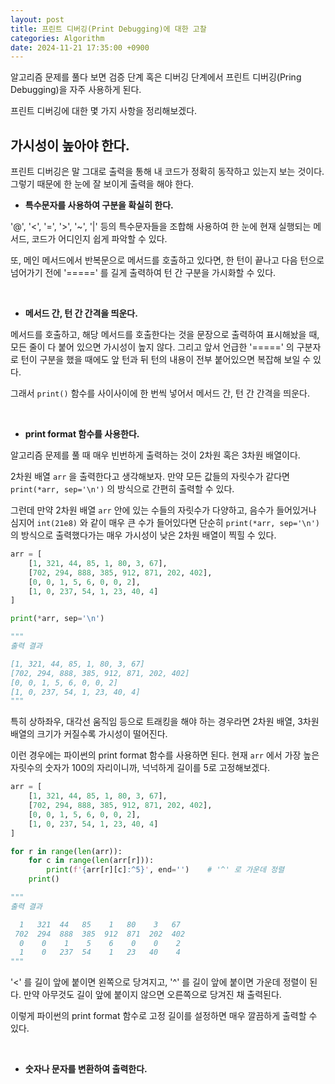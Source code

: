 ```yaml
---
layout: post
title: 프린트 디버깅(Print Debugging)에 대한 고찰
categories: Algorithm
date: 2024-11-21 17:35:00 +0900
---
```

알고리즘 문제를 풀다 보면 검증 단계 혹은 디버깅 단계에서 프린트 디버깅(Pring Debugging)을 자주 사용하게 된다.

프린트 디버깅에 대한 몇 가지 사항을 정리해보겠다.

## 가시성이 높아야 한다.

프린트 디버깅은 말 그대로 출력을 통해 내 코드가 정확히 동작하고 있는지 보는 것이다. 그렇기 때문에 한 눈에 잘 보이게 출력을 해야 한다.

* <b>특수문자를 사용하여 구분을 확실히 한다.</b>

'@', '&#60;', '&#61;', '&#62;', '~', '&#124;' 등의 특수문자들을 조합해 사용하여 한 눈에 현재 실행되는 메서드, 코드가 어디인지 쉽게 파악할 수 있다.

또, 메인 메서드에서 반복문으로 메서드를 호출하고 있다면, 한 턴이 끝나고 다음 턴으로 넘어가기 전에 '=====' 를 길게 출력하여 턴 간 구분을 가시화할 수 있다.

<br>

* <b>메서드 간, 턴 간 간격을 띄운다.</b>

메서드를 호출하고, 해당 메서드를 호출한다는 것을 문장으로 출력하여 표시해놨을 때, 모든 줄이 다 붙어 있으면 가시성이 높지 않다. 그리고 앞서 언급한 '=====' 의 구분자로 턴이 구분을 했을 때에도 앞 턴과 뒤 턴의 내용이 전부 붙어있으면 복잡해 보일 수 있다.

그래서 ```print()``` 함수를 사이사이에 한 번씩 넣어서 메서드 간, 턴 간 간격을 띄운다.

<br>

* <b>print format 함수를 사용한다.</b>

알고리즘 문제를 풀 때 매우 빈번하게 출력하는 것이 2차원 혹은 3차원 배열이다.

2차원 배열 ```arr``` 을 출력한다고 생각해보자. 만약 모든 값들의 자릿수가 같다면 ```print(*arr, sep='\n')``` 의 방식으로 간편히 출력할 수 있다. 

그런데 만약 2차원 배열 ```arr``` 안에 있는 수들의 자릿수가 다양하고, 음수가 들어있거나 심지어 ```int(21e8)``` 와 같이 매우 큰 수가 들어있다면 단순히 ```print(*arr, sep='\n')``` 의 방식으로 출력했다가는 매우 가시성이 낮은 2차원 배열이 찍힐 수 있다.

```python
arr = [
    [1, 321, 44, 85, 1, 80, 3, 67],
    [702, 294, 888, 385, 912, 871, 202, 402],
    [0, 0, 1, 5, 6, 0, 0, 2],
    [1, 0, 237, 54, 1, 23, 40, 4]
]

print(*arr, sep='\n')

"""
출력 결과

[1, 321, 44, 85, 1, 80, 3, 67]
[702, 294, 888, 385, 912, 871, 202, 402]
[0, 0, 1, 5, 6, 0, 0, 2]
[1, 0, 237, 54, 1, 23, 40, 4]
"""
```

특히 상하좌우, 대각선 움직임 등으로 트래킹을 해야 하는 경우라면 2차원 배열, 3차원 배열의 크기가 커질수록 가시성이 떨어진다.

이런 경우에는 파이썬의 print format 함수를 사용하면 된다. 현재 ```arr``` 에서 가장 높은 자릿수의 숫자가 100의 자리이니까, 넉넉하게 길이를 5로 고정해보겠다.

```python
arr = [
    [1, 321, 44, 85, 1, 80, 3, 67],
    [702, 294, 888, 385, 912, 871, 202, 402],
    [0, 0, 1, 5, 6, 0, 0, 2],
    [1, 0, 237, 54, 1, 23, 40, 4]
]

for r in range(len(arr)):
    for c in range(len(arr[r])):
        print(f'{arr[r][c]:^5}', end='')    # '^' 로 가운데 정렬
    print()

"""
출력 결과

  1   321  44   85    1   80    3   67  
 702  294  888  385  912  871  202  402 
  0    0    1    5    6    0    0    2  
  1    0   237  54    1   23   40    4  
"""
```

'<' 를 길이 앞에 붙이면 왼쪽으로 당겨지고, '^' 를 길이 앞에 붙이면 가운데 정렬이 된다. 만약 아무것도 길이 앞에 붙이지 않으면 오른쪽으로 당겨진 채 출력된다.

이렇게 파이썬의 print format 함수로 고정 길이를 설정하면 매우 깔끔하게 출력할 수 있다.

<br>

* <b>숫자나 문자를 변환하여 출력한다.</b>